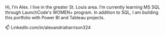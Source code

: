 Hi, I’m Alex. I live in the greater St. Louis area.
I’m currently learning MS SQL through LaunchCode's WOMEN+ program.
In addition to SQL, I am building this portfolio with Power BI and Tableau projects.

📫 LinkedIn.com/in/alexandriaharrison324
